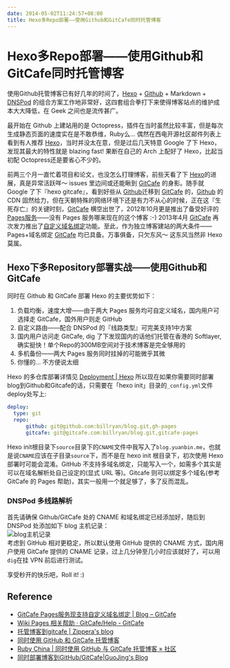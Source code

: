 ```yaml
---
date: 2014-05-02T11:24:57+08:00
title: Hexo多Repo部署——使用Github和GitCafe同时托管博客
---
```


# Hexo多Repo部署——使用Github和GitCafe同时托管博客

使用Github托管博客已有好几年的时间了，[Hexo](http://zespia.tw/hexo/docs/) + [Github](https://github.com/) + Markdown + [DNSPod](www.dnspod.cn) 的组合方案工作地非常好，这四套组合拳打下来使得博客站点的维护成本大大降低，在 Geek 之间也是流传甚广。  

最开始在 Github 上建站用的是 Octopress，插件在当时虽然比较丰富，但是每次生成静态页面的速度实在是不敢恭维，Ruby么... 偶然在西电开源社区邮件列表上看到有人推荐 [Hexo](http://hexo.io/)，当时并没太在意，但是过后几天特意 Google 了下 Hexo，发现其最大的特性就是 blazing fast! 果断在自己的 Arch 上配好了 Hexo，比起当初配 Octopress还是要省心不少的。  

前两三个月一直忙着项目和论文，也没怎么打理博客，前些天看了下 [Hexo](http://hexo.io/)的进展，真是异常活跃咩～  issues 里边间或还能瞅到 [GitCafe](https://gitcafe.com) 的身影。随手就 Google 了下『hexo gitcafe』，看到好些从 [Github](https://github.com/)迁移到 [GitCafe](https://gitcafe.com) 的，[Github](https://github.com/) 的 CDN 固然给力，但在天朝特殊的网络环境下还是有力不从心的时候，正在这『生死存亡』的关键时刻，[GitCafe](https://gitcafe.com) 横空出世了，2012年10月更是推出了备受好评的 [Pages服务](http://blog.gitcafe.com/116.html)——没有 Pages 服务哪来现在的这个博客 :-) 2013年4月 [GitCafe](https://gitcafe.com) 再次发力推出了[自定义域名绑定](http://blog.gitcafe.com/142.html)功能。至此，作为独立博客建站的两大条件——Pages+域名绑定 [GitCafe](https://gitcafe.com) 均已具备。万事俱备，只欠东风～ 这东风当然非 Hexo 莫属。  

## Hexo下多Repository部署实战——使用Github和GitCafe  

同时在 Github 和 GitCafe 部署 Hexo 的主要优势如下：  
1. 负载均衡，速度大增——由于两大 Pages 服务均可自定义域名，国内用户可选择走 GitCafe，国外用户则走 GitHub  
2. 自定义路由——配合 DNSPod 的『线路类型』可完美支持1中方案  
3. 国内用户访问走 GitCafe, dig 了下发现国内的话他们托管在香港的 Softlayer, 确实挺快！单个Repo的300MB空间对于技术博客是完全够用的  
4. 多机备份——两大 Pages 服务同时挂掉的可能微乎其微  
5. 你懂的... 不方便说太细  

<!--more-->
Hexo 的多仓库部署详情见 [Deployment | Hexo](http://hexo.io/docs/deployment.html)
所以现在如果你需要同时部署blog到Github和Gitcafe的话，只需要在「hexo init」目录的`_config.yml`文件deploy处写上:  

```yaml
deploy:
  type: git
  repo: 
      github: git@github.com:billryan/blog.git,gh-pages
      gitcafe: git@gitcafe.com:billryan/blog.git,gitcafe-pages
```

Hexo init根目录下`source`目录下的`CNAME`文件中我写入了`blog.yuanbin.me`，也就是说`CNAME`应该在子目录`source`下，而不是在 hexo init 根目录下，初次使用 Hexo 部署时可能会混淆。GitHub 不支持多域名绑定，只能写入一个，如需多个其实是可以在域名解析处自己设定的(显式 URL 等)。Gitcafe 则可以绑定多个域名(参考 GitCafe 的 Pages 帮助)，其实一般用一个就足够了，多了反而混乱。   

### DNSPod 多线路解析  

首先请确保 Github/GitCafe 处的 CNAME 和域名绑定已经添加好，随后到 DNSPod 处添加如下 blog 主机记录：  
![blog主机记录](http://7xojrx.com1.z0.glb.clouddn.com/images/misc/blog-dnspod.png-q75)  
考虑到 GitHub 相对更稳定，所以默认使用 GitHub 提供的 CNAME 方式，国内用户使用 GitCafe 提供的 CNAME 记录，过上几分钟至几小时应该就好了，可以用`dig`在挂 VPN 前后进行测试。  
  
享受秒开的快乐吧，Roll it! :)  

## Reference  

* [GitCafe Pages服务现支持自定义域名绑定 | Blog – GitCafe](http://blog.gitcafe.com/142.html)
* [Wiki Pages 相关帮助 · GitCafe/Help - GitCafe](https://gitcafe.com/GitCafe/Help/wiki/Pages-%E7%9B%B8%E5%85%B3%E5%B8%AE%E5%8A%A9)  
* [托管博客到gitcafe | Zippera's blog](http://zipperary.com/2013/11/23/hexo-to-gitcafe/)  
* [同时使用 GitHub 和 GitCafe 托管博客](http://liberize.me/post/host-your-blog-on-both-github-and-gitcafe.html)  
* [Ruby China | 同时使用 GitHub 与 GitCafe 托管博客 » 社区](http://ruby-china.org/topics/18084)
* [同时部署博客到GitHub/GitCafe|GuoJing's Blog](http://guojing.me/tec/2014/03/29/host-blog-in-both-github-and-gitcafe/)